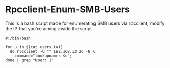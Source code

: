 # Rpcclient-Enum-SMB-Users
This is a bash script made for enumerating SMB users via rpcclient, modify the IP that you're aiming inside the script


```
#!/bin/bash

for u in $(cat users.txt)
  do rpcclient -U "" 192.168.13.26 -N \
  --command="lookupnames $u";
done | grep "User: 1"
```
